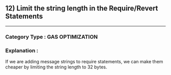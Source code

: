 ## 12) Limit the string length in the Require/Revert Statements


---

### **Category Type** : GAS OPTIMIZATION


### **Explanation** : 

 If we are adding message strings to require statements, we can make them cheaper by limiting the string length to 32 bytes.

